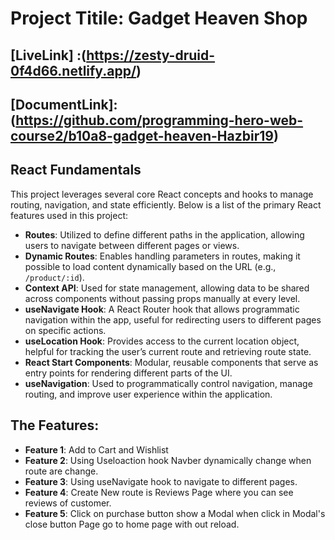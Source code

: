 # Project Titile: Gadget Heaven Shop

## [LiveLink] :(https://zesty-druid-0f4d66.netlify.app/)

## [DocumentLink]: (https://github.com/programming-hero-web-course2/b10a8-gadget-heaven-Hazbir19)

## React Fundamentals

This project leverages several core React concepts and hooks to manage routing, navigation, and state efficiently. Below is a list of the primary React features used in this project:

- **Routes**: Utilized to define different paths in the application, allowing users to navigate between different pages or views.
- **Dynamic Routes**: Enables handling parameters in routes, making it possible to load content dynamically based on the URL (e.g., `/product/:id`).
- **Context API**: Used for state management, allowing data to be shared across components without passing props manually at every level.
- **useNavigate Hook**: A React Router hook that allows programmatic navigation within the app, useful for redirecting users to different pages on specific actions.
- **useLocation Hook**: Provides access to the current location object, helpful for tracking the user’s current route and retrieving route state.
- **React Start Components**: Modular, reusable components that serve as entry points for rendering different parts of the UI.
- **useNavigation**: Used to programmatically control navigation, manage routing, and improve user experience within the application.

## The Features:

- **Feature 1**: Add to Cart and Wishlist
- **Feature 2**: Using Useloaction hook Navber dynamically change when route are change.
- **Feature 3**: Using useNavigate hook to navigate to different pages.
- **Feature 4**: Create New route is Reviews Page where you can see reviews of customer.
- **Feature 5**: Click on purchase button show a Modal when click in Modal's close button Page go to home page with out reload.
